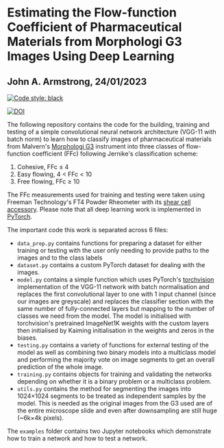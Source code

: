 # Estimating the Flow-function Coefficient of Pharmaceutical Materials from Morphologi G3 Images Using Deep Learning
## John A. Armstrong, 24/01/2023
[![Code style:
black](https://img.shields.io/badge/code%20style-black-000000.svg)](https://github.com/psf/black)

[![DOI](https://zenodo.org/badge/577694581.svg)](https://zenodo.org/badge/latestdoi/577694581)

The following repository contains the code for the building, training and
testing of a simple convolutional neural network architecture (VGG-11 with batch
norm) to learn how to classify images of pharmaceutical materials from Malvern's
[Morphologi G3](https://www.malvernpanalytical.com/en/support/product-support/morphologi-range/morphologi-g3) instrument into three classes of flow-function coefficient (FFc)
following Jernike's classification scheme:

1. Cohesive, FFc &leq; 4
2. Easy flowing, 4 < FFc < 10
3. Free flowing, FFc &geq; 10

The FFc measurements used for training and testing were taken using Freeman
Technology's FT4 Powder Rheometer with its [shear cell
accessory](https://www.freemantech.co.uk/powder-testing/ft4-powder-rheometer-powder-flow-tester/shear-testing).
Please note that all deep learning work is implemented in [PyTorch](https://pytorch.org/).

The important code this work is separated across 6 files:

* `data_prep.py` contains functions for preparing a dataset for either training
  or testing with the user only needing to provide paths to the images and to
  the class labels
* `dataset.py` contains a custom PyTorch dataset for dealing with the images.
* `model.py` contains a simple function which uses PyTorch's
  [torchvision](https://pytorch.org/vision/stable/index.html) implementation of
  the VGG-11 network with batch normalisation and replaces the first
  convolutional layer to one with 1 input channel (since our images are
  greyscale) and replaces the classifier section with the same number of
  fully-connected layers but mapping to the number of classes we need from the
  model. The model is initialised with torchvision's pretrained ImageNet1K
  weights with the custom layers then initialised by Kaiming initialisation in
  the weights and zeros in the biases.
* `testing.py` contains a variety of functions for external testing of the model
  as well as combining two binary models into a multiclass model and performing
  the majority vote on image segments to get an overall prediction of the whole
  image.
* `training.py` contains objects for training and validating the networks
  depending on whether it is a binary problem or a multiclass problem.
* `utils.py` contains the method for segmenting the images into 1024&times;1024
  segments to be treated as independent samples by the model. This is needed as
  the original images from the G3 used are of the entire microscope slide and
  even after downsampling are still huge (~6k&times;4k pixels).

The `examples` folder contains two Jupyter notebooks which demonstrate how to
train a network and how to test a network.